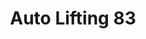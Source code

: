 ---
title: "Auto Lifting 83"
url: /puget-sur-argens/auto-lifting-83/
shop: réparation de voitures
---